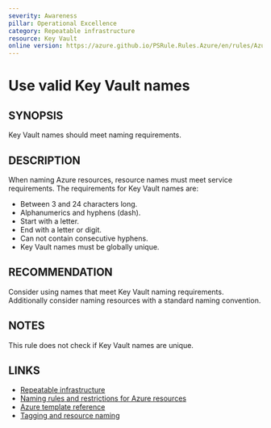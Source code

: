 ```yaml
---
severity: Awareness
pillar: Operational Excellence
category: Repeatable infrastructure
resource: Key Vault
online version: https://azure.github.io/PSRule.Rules.Azure/en/rules/Azure.KeyVault.Name/
---
```


# Use valid Key Vault names

## SYNOPSIS

Key Vault names should meet naming requirements.

## DESCRIPTION

When naming Azure resources, resource names must meet service requirements.
The requirements for Key Vault names are:

- Between 3 and 24 characters long.
- Alphanumerics and hyphens (dash).
- Start with a letter.
- End with a letter or digit.
- Can not contain consecutive hyphens.
- Key Vault names must be globally unique.

## RECOMMENDATION

Consider using names that meet Key Vault naming requirements.
Additionally consider naming resources with a standard naming convention.

## NOTES

This rule does not check if Key Vault names are unique.

## LINKS

- [Repeatable infrastructure](https://learn.microsoft.com/azure/architecture/framework/devops/automation-infrastructure)
- [Naming rules and restrictions for Azure resources](https://docs.microsoft.com/azure/azure-resource-manager/management/resource-name-rules#microsoftkeyvault)
- [Azure template reference](https://docs.microsoft.com/azure/templates/microsoft.keyvault/vaults)
- [Tagging and resource naming](https://learn.microsoft.com/azure/architecture/framework/devops/app-design#tagging-and-resource-naming)
